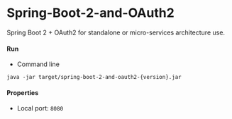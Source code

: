 # Spring-Boot-2-and-OAuth2

Spring Boot 2 + OAuth2 for standalone or micro-services architecture use.

#### Run
* Command line
````
java -jar target/spring-boot-2-and-oauth2-{version}.jar
````

#### Properties
* Local port: `8080`
